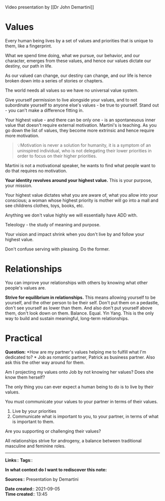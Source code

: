 Video presentation by [[Dr John Demartini]]


# Values
Every human being lives by a set of values and priorities that is unique to them, like a fingerprint.

What we spend time doing, what we pursue, our behavior, and our character, emerges from these values, and hence our values dictate our destiny, our path in life.

As our valued can change, our destiny can change, and our life is hence broken down into a series of stories or chapters.

The world needs all values so we have no universal value system. 

Give yourself permission to live alongside your values, and to not subordinate yourself to anyone else's values - be true to yourself. Stand out - you can't make a difference fitting in. 

Your highest value - and there can be only one - is an spontaneuous inner value that doesn't require external motivation. Martini's is teaching. 
As you go down the list of values, they become more extrinsic and hence require more motivation. 

> 💡Motivation is never a solution for humanity, it is a symptom of an uninspired individual, who is not delegating their lower priorities in order to focus on their higher priorities.


Martini is not a motivational speaker, he wants to find what people want to do that requires no motivation. 

**Your identity revolves around your highest value.** This is your purpose, your mission. 

Your highest value dictates what you are aware of, what you allow into your conscious; a woman whose highest priority is mother will go into a mall and see childrens clothes, toys, books, etc.

Anything we don't value highly we will essentially have ADD with. 


Teleology - the study of meaning and purpose. 

Your vision and impact shrink when you don't live by and follow your highest value.

Don't confuse serving with pleasing. Do the former. 


# Relationships

You can improve your relationships with others by knowing what other people's values are. 

**Strive for equilibrium in relationships.** This means allowing yourself to be yourself, and the other person to be their self. Don't put them on a pedastle, don't see yourself as lower than them. And also don't put yourself above them, don't look down on them.
Balance. Equal. Yin Yang. This is the only way to build and sustain meaningful, long-term relationships. 


# Practical 
**Question:** *How are my partner's values helping me to fulfill what I'm dedicated to? *
Job as romantic partner, Patrick as business partner.
Also ask this the other way around for them. 

Am I projecting my values onto Job by not knowing her values? Does she know them herself? 

The only thing you can ever expect a human being to do is to live by their values. 

You must communicate your values to your partner in terms of their values. 

1. Live by your priorities
2. Communicate what is important to you, to your partner, in terms of what is important to them.  


Are you supporting or challenging their values? 

All relationships strive for androgeny, a balance between traditional masculine and feminine roles. 



---
**Links**:: 
**Tags**:: 

**In what context do I want to rediscover this note:**

**Sources**::
Presentation by Demartini

**Date created**:: 2021-09-05  
**Time created**:: 13:45